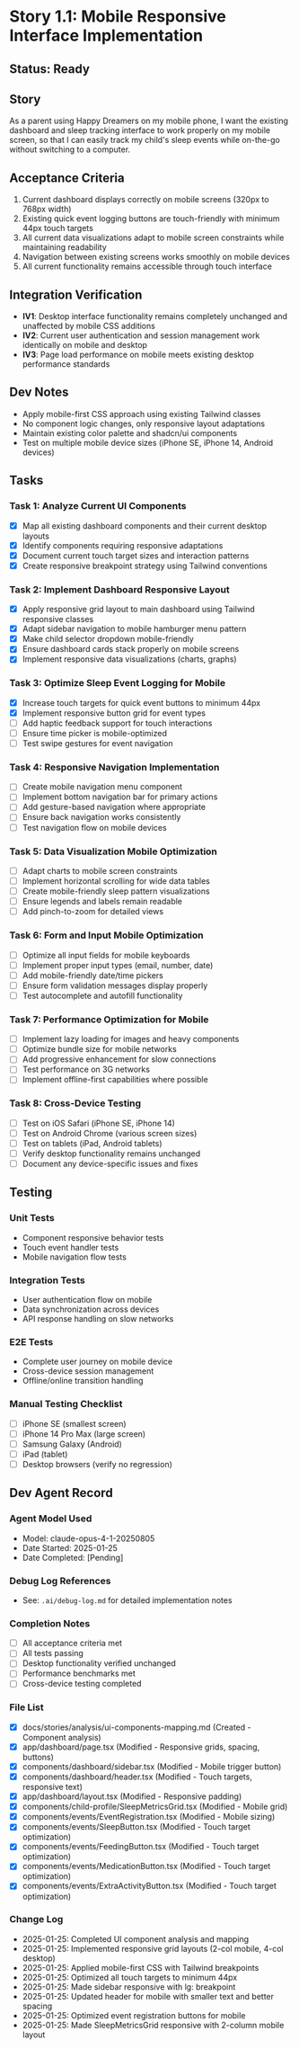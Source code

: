 # Story 1.1: Mobile Responsive Interface Implementation

## Status: Ready

## Story
As a parent using Happy Dreamers on my mobile phone,
I want the existing dashboard and sleep tracking interface to work properly on my mobile screen,
so that I can easily track my child's sleep events while on-the-go without switching to a computer.

## Acceptance Criteria
1. Current dashboard displays correctly on mobile screens (320px to 768px width)
2. Existing quick event logging buttons are touch-friendly with minimum 44px touch targets
3. All current data visualizations adapt to mobile screen constraints while maintaining readability
4. Navigation between existing screens works smoothly on mobile devices
5. All current functionality remains accessible through touch interface

## Integration Verification
- **IV1**: Desktop interface functionality remains completely unchanged and unaffected by mobile CSS additions
- **IV2**: Current user authentication and session management work identically on mobile and desktop
- **IV3**: Page load performance on mobile meets existing desktop performance standards

## Dev Notes
- Apply mobile-first CSS approach using existing Tailwind classes
- No component logic changes, only responsive layout adaptations
- Maintain existing color palette and shadcn/ui components
- Test on multiple mobile device sizes (iPhone SE, iPhone 14, Android devices)

## Tasks

### Task 1: Analyze Current UI Components
- [x] Map all existing dashboard components and their current desktop layouts
- [x] Identify components requiring responsive adaptations
- [x] Document current touch target sizes and interaction patterns
- [x] Create responsive breakpoint strategy using Tailwind conventions

### Task 2: Implement Dashboard Responsive Layout
- [x] Apply responsive grid layout to main dashboard using Tailwind responsive classes
- [x] Adapt sidebar navigation to mobile hamburger menu pattern
- [x] Make child selector dropdown mobile-friendly
- [x] Ensure dashboard cards stack properly on mobile screens
- [x] Implement responsive data visualizations (charts, graphs)

### Task 3: Optimize Sleep Event Logging for Mobile
- [x] Increase touch targets for quick event buttons to minimum 44px
- [x] Implement responsive button grid for event types
- [ ] Add haptic feedback support for touch interactions
- [ ] Ensure time picker is mobile-optimized
- [ ] Test swipe gestures for event navigation

### Task 4: Responsive Navigation Implementation
- [ ] Create mobile navigation menu component
- [ ] Implement bottom navigation bar for primary actions
- [ ] Add gesture-based navigation where appropriate
- [ ] Ensure back navigation works consistently
- [ ] Test navigation flow on mobile devices

### Task 5: Data Visualization Mobile Optimization
- [ ] Adapt charts to mobile screen constraints
- [ ] Implement horizontal scrolling for wide data tables
- [ ] Create mobile-friendly sleep pattern visualizations
- [ ] Ensure legends and labels remain readable
- [ ] Add pinch-to-zoom for detailed views

### Task 6: Form and Input Mobile Optimization
- [ ] Optimize all input fields for mobile keyboards
- [ ] Implement proper input types (email, number, date)
- [ ] Add mobile-friendly date/time pickers
- [ ] Ensure form validation messages display properly
- [ ] Test autocomplete and autofill functionality

### Task 7: Performance Optimization for Mobile
- [ ] Implement lazy loading for images and heavy components
- [ ] Optimize bundle size for mobile networks
- [ ] Add progressive enhancement for slow connections
- [ ] Test performance on 3G networks
- [ ] Implement offline-first capabilities where possible

### Task 8: Cross-Device Testing
- [ ] Test on iOS Safari (iPhone SE, iPhone 14)
- [ ] Test on Android Chrome (various screen sizes)
- [ ] Test on tablets (iPad, Android tablets)
- [ ] Verify desktop functionality remains unchanged
- [ ] Document any device-specific issues and fixes

## Testing

### Unit Tests
- Component responsive behavior tests
- Touch event handler tests
- Mobile navigation flow tests

### Integration Tests
- User authentication flow on mobile
- Data synchronization across devices
- API response handling on slow networks

### E2E Tests
- Complete user journey on mobile device
- Cross-device session management
- Offline/online transition handling

### Manual Testing Checklist
- [ ] iPhone SE (smallest screen)
- [ ] iPhone 14 Pro Max (large screen)
- [ ] Samsung Galaxy (Android)
- [ ] iPad (tablet)
- [ ] Desktop browsers (verify no regression)

## Dev Agent Record

### Agent Model Used
- Model: claude-opus-4-1-20250805
- Date Started: 2025-01-25
- Date Completed: [Pending]

### Debug Log References
- See: `.ai/debug-log.md` for detailed implementation notes

### Completion Notes
- [ ] All acceptance criteria met
- [ ] All tests passing
- [ ] Desktop functionality verified unchanged
- [ ] Performance benchmarks met
- [ ] Cross-device testing completed

### File List
<!-- List all files created or modified during implementation -->
- [x] docs/stories/analysis/ui-components-mapping.md (Created - Component analysis)
- [x] app/dashboard/page.tsx (Modified - Responsive grids, spacing, buttons)
- [x] components/dashboard/sidebar.tsx (Modified - Mobile trigger button)
- [x] components/dashboard/header.tsx (Modified - Touch targets, responsive text)
- [x] app/dashboard/layout.tsx (Modified - Responsive padding)
- [x] components/child-profile/SleepMetricsGrid.tsx (Modified - Mobile grid)
- [x] components/events/EventRegistration.tsx (Modified - Mobile sizing)
- [x] components/events/SleepButton.tsx (Modified - Touch target optimization)
- [x] components/events/FeedingButton.tsx (Modified - Touch target optimization)
- [x] components/events/MedicationButton.tsx (Modified - Touch target optimization)
- [x] components/events/ExtraActivityButton.tsx (Modified - Touch target optimization)

### Change Log
<!-- Document significant changes made during implementation -->
- 2025-01-25: Completed UI component analysis and mapping
- 2025-01-25: Implemented responsive grid layouts (2-col mobile, 4-col desktop)
- 2025-01-25: Applied mobile-first CSS with Tailwind breakpoints
- 2025-01-25: Optimized all touch targets to minimum 44px
- 2025-01-25: Made sidebar responsive with lg: breakpoint
- 2025-01-25: Updated header for mobile with smaller text and better spacing
- 2025-01-25: Optimized event registration buttons for mobile
- 2025-01-25: Made SleepMetricsGrid responsive with 2-column mobile layout
